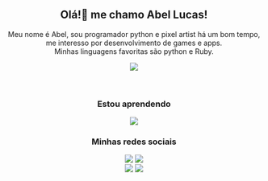 <div align="center">
    <h2>Olá!👋 me chamo Abel Lucas!</h2>
    <header>
        <p>  
            Meu nome é Abel, sou programador python e pixel artist há um bom tempo, me interesso por desenvolvimento de games e apps.</br>
            Minhas linguagens favoritas são python e Ruby. 
        </p>
        <p><img src="https://skillicons.dev/icons?i=python,ruby" /></p>
    </header>
    <div>
        <h3>Estou aprendendo</h3>
        <div>
            <img src="https://skillicons.dev/icons?i=flask,blender,ruby,gamemakerstudio,godot,unity&perline=3"/>
        </div>
    </footer>
    <div>
        <h3>Minhas redes sociais</h3>
        <div>
            <a href="https://www.instagram.com/abelarduu" target="_blank">
                <img src="https://img.shields.io/badge/Instagram-E4405F?style=for-the-badge&logo=instagram&logoColor=white"/></a>
            <a href="https://br.pinterest.com/BitPixelGame/" target="_blank">
                <img src="https://img.shields.io/badge/Pinterest-%23E60023.svg?&style=for-the-badge&logo=Pinterest&logoColor=white"/></a>
            </br>
            <a href="https://www.linkedin.com/in/Abel-Lucas" target="_blank" >
                <img src="https://img.shields.io/badge/LinkedIn-0077B5?style=for-the-badge&logo=linkedin&logoColor=white"/></a>
            <a href="https://www.behance.net/abellucas1" target="_blank">
                <img src="https://img.shields.io/badge/-Behance-blue?style=for-the-badge&logo=behance&logoColor=white"/></a>
        </div>
    </footer>
</div>
